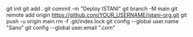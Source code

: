 git init
git add .
git commit -m "Deploy ISTANI"
git branch -M main
git remote add origin https://github.com/YOUR_USERNAME/istani-org.git
git push -u origin main
rm -f .git/index.lock
git config --global user.name "Sano"
git config --global user.email ".com"